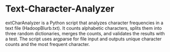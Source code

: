 # Text-Character-Analyzer
extCharAnalyzer is a Python script that analyzes character frequencies in a text file (HadoopBlurb.txt). It counts alphabetic characters, splits them into three random dictionaries, merges the counts, and validates the results with a test. The script uses argparse for file input and outputs unique character counts and the most frequent character.

